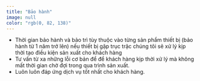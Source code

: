 ```yaml
---
title: "Bảo hành"
image: null
color: "rgb(0, 82, 138)"
---
```


- Thời gian bảo hành và bảo trì tùy thuộc vào từng sản phẩm thiết bị (bảo hành từ 1 năm trở lên) nếu thiết bị gặp trục trặc chúng tôi sẽ xử lý kịp thời tạo điều kiện sản xuất cho khách hàng
- Tư vấn từ xa những lỗi cơ bản để để khách hàng kịp thời xử lý mà không mất thời gian chờ đợi trong qua trình sản xuất.
- Luôn luôn đáp ứng dịch vụ tốt nhất cho khách hàng.

